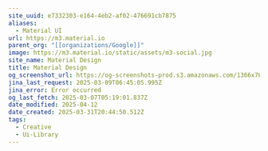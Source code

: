 ```yaml
---
site_uuid: e7332303-e164-4eb2-af02-476691cb7875
aliases:
  - Material UI
url: https://m3.material.io
parent_org: "[[organizations/Google]]"
image: https://m3.material.io/static/assets/m3-social.jpg
site_name: Material Design
title: Material Design
og_screenshot_url: https://og-screenshots-prod.s3.amazonaws.com/1366x768/80/false/56f060d26c0d011a63735a0d1e9c3359dac35ad71d2f7b52a923ef3feec3055a.jpeg
jina_last_request: 2025-03-09T06:45:05.995Z
jina_error: Error occurred
og_last_fetch: 2025-03-07T05:19:01.837Z
date_modified: 2025-04-12
date_created: 2025-03-31T20:44:50.512Z
tags:
  - Creative
  - Ui-Library
---
```













